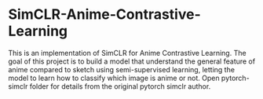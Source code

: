 # SimCLR-Anime-Contrastive-Learning

This is an implementation of SimCLR for Anime Contrastive Learning. The goal of this project is to build a model that understand the general feature of anime compared to sketch using semi-supervised learning, letting the model to learn how to classify which image is anime or not. Open pytorch-simclr folder for details from the original pytorch simclr author.
